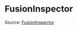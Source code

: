 # FusionInspector

Source: [FusionInspector](../../csrc/device_lower/analysis/fused_reduction.cpp#L53)
